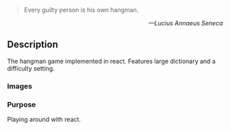 > Every guilty person is his own hangman.
<p style="text-align: right"><em>—Lucius Annaeus Seneca</em></p>

## Description
The hangman game implemented in react. Features large dictionary and a difficulty setting.

### Images


### Purpose
Playing around with react.
